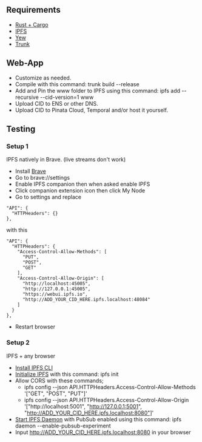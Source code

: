 ## Requirements
- [Rust + Cargo](https://www.rust-lang.org/tools/install)
- [IPFS](https://docs.ipfs.io/install/command-line/#package-managers)
- [Yew](https://yew.rs/docs/en/next/getting-started/project-setup)
- [Trunk](https://yew.rs/docs/en/next/getting-started/project-setup/using-trunk)

## Web-App
- Customize as needed.
- Compile with this command: trunk build --release
- Add and Pin the www folder to IPFS using this command: ipfs add --recursive --cid-version=1 www
- Upload CID to ENS or other DNS.
- Upload CID to Pinata Cloud, Temporal and/or host it yourself.

## Testing
### Setup 1
IPFS natively in Brave. (live streams don't work)
- Install [Brave](https://brave.com/)
- Go to brave://settings
- Enable IPFS companion then when asked enable IPFS
- Click companion extension icon then click My Node
- Go to settings and replace
```
"API": {
  "HTTPHeaders": {}
},
```
with this
```
"API": {
  "HTTPHeaders": {
    "Access-Control-Allow-Methods": [
      "PUT",
      "POST",
      "GET"
    ],
    "Access-Control-Allow-Origin": [
      "http://localhost:45005",
      "http://127.0.0.1:45005",
      "https://webui.ipfs.io",
      "http://ADD_YOUR_CID_HERE.ipfs.localhost:48084"
    ]
  }
},
```
- Restart browser

### Setup 2
IPFS + any browser
- [Install IPFS CLI](https://docs.ipfs.io/install/command-line/#official-distributions)
- [Initialize IPFS](https://docs.ipfs.io/how-to/command-line-quick-start/#initialize-the-repository) with this command: ipfs init
- Allow CORS with these commands;
    - ipfs config --json API.HTTPHeaders.Access-Control-Allow-Methods '["GET", "POST", "PUT"]'
    - ipfs config --json API.HTTPHeaders.Access-Control-Allow-Origin '["http://localhost:5001", "http://127.0.0.1:5001", "http://ADD_YOUR_CID_HERE.ipfs.localhost:8080"]'
- [Start IPFS Daemon](https://docs.ipfs.io/reference/cli/#ipfs-daemon) with PubSub enabled using this command: ipfs daemon --enable-pubsub-experiment
- Input http://ADD_YOUR_CID_HERE.ipfs.localhost:8080 in your browser